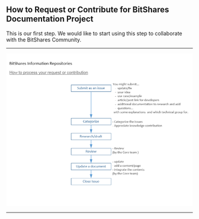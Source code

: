## How to Request or Contribute for BitShares Documentation Project


This is our first step. We would like to start using this step to collaborate with the BitShares Community. 

***

<p align="center">
  <img src="/core/imgs/how-to-process-contribution.png" width="800" title="Contribution Process Flow">
</p>

***
